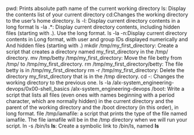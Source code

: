 pwd: Prints absolute path name of the current working directory
ls: Display the contents list of your current directory
cd:Changes the working directory to the user’s home directory.
ls -l: Display current directory contents in a long format
ls -la .*: Display current directory contents, including hidden files (starting with .). Use the long format.
ls -la -n:Display current directory contents in Long format, with user and group IDs displayed numerically and And hidden files (starting with .)
mkdir /tmp/my_first_directory: Create a script that creates a directory named my_first_directory in the /tmp/ directory.
mv /tmp/betty /tmp/my_first_directory: Move the file betty from /tmp/ to /tmp/my_first_directory.
rm /tmp/my_first_directory/betty: The file betty is in /tmp/my_first_directory
rm -r /tmp/my_first_directory: Delete the directory my_first_directory that is in the /tmp directory.
cd -: Changes the working directory to the previous one.
ls -la /alx-system_engineering-devops/0x00-shell_basics /alx-system_engineering-devops /boot: Write a script that lists all files (even ones with names beginning with a period character, which are normally hidden) in the current directory and the parent of the working directory and the /boot directory (in this order), in long format.
file /tmp/iamafile: a script that prints the type of the file named iamafile. The file iamafile will be in the /tmp directory when we will run your script.
ln -s /bin/ls __ls__: Create a symbolic link to /bin/ls, named __ls__

